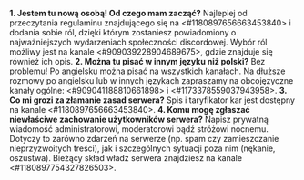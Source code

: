 **1. Jestem tu nową osobą! Od czego mam zacząć?** Najlepiej od przeczytania regulaminu znajdującego się na <#1180897656663453840> i dodania sobie ról, dzięki którym zostaniesz powiadomiony o najważniejszych wydarzeniach społeczności discordowej. Wybór ról możliwy jest na kanale <#909039228904689675>, gdzie znajduje się również ich opis.
**2. Można tu pisać w innym języku niż polski?** Bez problemu! Po angielsku można pisać na wszystkich kanałach. Na dłuższe rozmowy po angielsku lub w innych językach zapraszamy na obcojęzyczne kanały ogólne: ⁠⁠<#909041188810661898> i <#1173378559037943958>.
**3. Co mi grozi za złamanie zasad serwera?** Spis i taryfikator kar jest dostępny na kanale <#1180897656663453840>.
**4. Komu mogę zgłaszać niewłaściwe zachowanie użytkowników serwera?** Napisz prywatną wiadomość administratorowi, moderatorowi bądź stróżowi nocnemu. Dotyczy to zarówno zdarzeń na serwerze (np. spam czy zamieszczanie nieprzyzwoitych treści), jak i szczególnych sytuacji poza nim (nękanie, oszustwa). Bieżący skład władz serwera znajdziesz na kanale <#1180897754327826503>.
